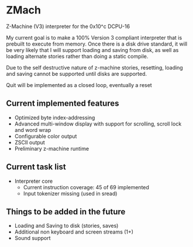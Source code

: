 ZMach
=====

Z-Machine (V3) interpreter for the 0x10^c DCPU-16

My current goal is to make a 100% Version 3 compliant interpreter 
that is prebuilt to execute from memory.  Once there is a disk
drive standard, it will be very likely that I will support loading
and saving from disk, as well as loading alternate stories rather
than doing a static compile.

Due to the self destructive nature of z-machine stories, resetting, loading
and saving cannot be supported until disks are supported.

Quit will be implemented as a closed loop, eventually a reset

Current implemented features
----------------------------
* Optimized byte index-addressing
* Advanced multi-window display with support for scrolling, scroll lock and word wrap
* Configurable color output
* ZSCII output
* Preliminary z-machine runtime

Current task list
-----------------
* Interpreter core
    * Current instruction coverage: 45 of 69 implemented
    * Input tokenizer missing (used in sread)

Things to be added in the future
--------------------------------
* Loading and Saving to disk (stories, saves)
* Additional non keyboard and screen streams (1+)
* Sound support


